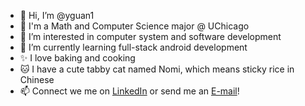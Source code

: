 - 👋 Hi, I’m @yguan1
- 📖 I'm a Math and Computer Science major @ UChicago
- 👀 I’m interested in computer system and software development
- 🌱 I’m currently learning full-stack android development
- ✨ I love baking and cooking
- 🐱 I have a cute tabby cat named Nomi, which means sticky rice in Chinese
- 📫 Connect we me on [LinkedIn](https://www.linkedin.com/in/yuxin-guan/) or send me an [E-mail](yguan1@uchicago.edu)!

<!---
yguan1/yguan1 is a ✨ special ✨ repository because its `README.md` (this file) appears on your GitHub profile.
You can click the Preview link to take a look at your changes.
--->

